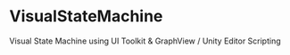 # VisualStateMachine
Visual State Machine using UI Toolkit &amp; GraphView / Unity Editor Scripting
